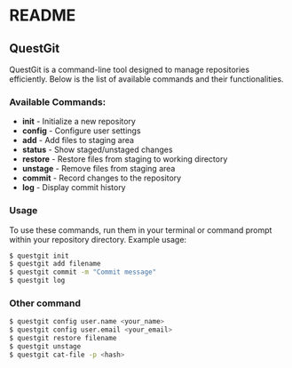 # README

## QuestGit

QuestGit is a command-line tool designed to manage repositories efficiently. Below is the list of available commands and their functionalities.

### Available Commands:

- **init**       - Initialize a new repository
- **config**     - Configure user settings
- **add**        - Add files to staging area
- **status**     - Show staged/unstaged changes
- **restore**    - Restore files from staging to working directory
- **unstage**    - Remove files from staging area
- **commit**     - Record changes to the repository
- **log**        - Display commit history

### Usage
To use these commands, run them in your terminal or command prompt within your repository directory. Example usage:

```sh
$ questgit init
$ questgit add filename
$ questgit commit -m "Commit message"
$ questgit log
```
### Other command
```sh
$ questgit config user.name <your_name>
$ questgit config user.email <your_email>
$ questgit restore filename
$ questgit unstage
$ questgit cat-file -p <hash>
```


